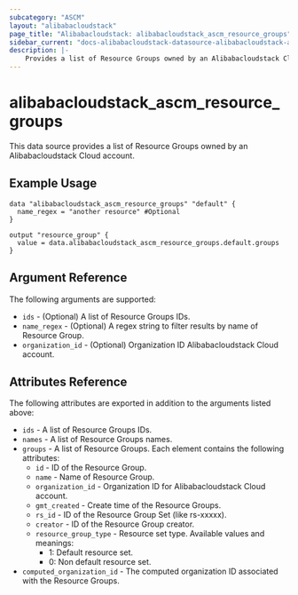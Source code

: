 ```yaml
---
subcategory: "ASCM"
layout: "alibabacloudstack"
page_title: "Alibabacloudstack: alibabacloudstack_ascm_resource_groups"
sidebar_current: "docs-alibabacloudstack-datasource-alibabacloudstack-ascm-resource-groups"
description: |-
    Provides a list of Resource Groups owned by an Alibabacloudstack Cloud account.
---
```


# alibabacloudstack_ascm_resource_groups

This data source provides a list of Resource Groups owned by an Alibabacloudstack Cloud account.


## Example Usage

```
data "alibabacloudstack_ascm_resource_groups" "default" {
  name_regex = "another resource" #Optional
}

output "resource_group" {
  value = data.alibabacloudstack_ascm_resource_groups.default.groups
}
```

## Argument Reference

The following arguments are supported:

* `ids` - (Optional) A list of Resource Groups IDs.
* `name_regex` - (Optional) A regex string to filter results by name of Resource Group.
* `organization_id` - (Optional) Organization ID Alibabacloudstack Cloud account.

## Attributes Reference

The following attributes are exported in addition to the arguments listed above:

* `ids` - A list of Resource Groups IDs.
* `names` - A list of Resource Groups names.
* `groups` - A list of Resource Groups. Each element contains the following attributes:
  * `id` - ID of the Resource Group.
  * `name` - Name of Resource Group.
  * `organization_id` - Organization ID for Alibabacloudstack Cloud account.
  * `gmt_created` - Create time of the Resource Groups.
  * `rs_id` - ID of the Resource Group Set (like rs-xxxxx).
  * `creator` - ID of the Resource Group creator.
  * `resource_group_type` - Resource set type. Available values and meanings:
    * 1: Default resource set.
    * 0: Non default resource set.
* `computed_organization_id` - The computed organization ID associated with the Resource Groups.